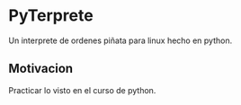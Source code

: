 # PyTerprete
Un interprete de ordenes piñata para linux hecho en python.

## Motivacion
Practicar lo visto en el curso de python.


